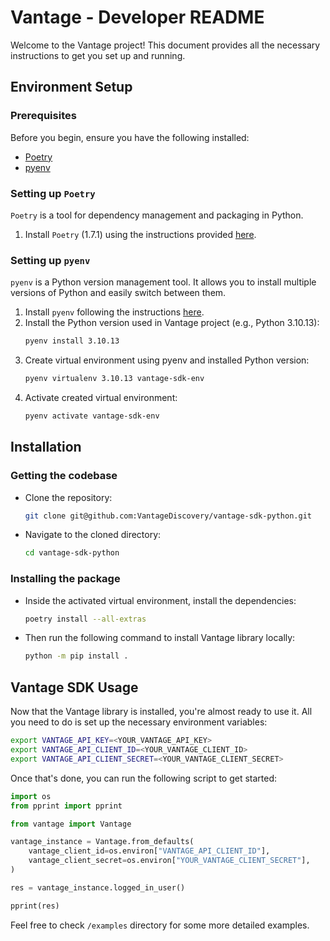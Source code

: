 # Vantage - Developer README

Welcome to the Vantage project! This document provides all the necessary instructions to get you set up and running.

## Environment Setup

### Prerequisites

Before you begin, ensure you have the following installed:
- [Poetry](https://python-poetry.org/)
- [pyenv](https://github.com/pyenv/pyenv)


### Setting up `Poetry`

`Poetry` is a tool for dependency management and packaging in Python.

1. Install `Poetry` (1.7.1) using the instructions provided [here](https://python-poetry.org/docs/#installation).

### Setting up `pyenv`

`pyenv` is a Python version management tool. It allows you to install multiple versions of Python and easily switch between them.

1. Install `pyenv` following the instructions [here](https://github.com/pyenv/pyenv#installation).
2. Install the Python version used in Vantage project (e.g., Python 3.10.13):
   ```sh
   pyenv install 3.10.13
   ```
3. Create virtual environment using pyenv and installed Python version:
    ```sh
    pyenv virtualenv 3.10.13 vantage-sdk-env
    ```
4. Activate created virtual environment:
    ```sh
    pyenv activate vantage-sdk-env
    ```

## Installation

### Getting the codebase

- Clone the repository:
  ```sh
  git clone git@github.com:VantageDiscovery/vantage-sdk-python.git
  ```

- Navigate to the cloned directory:
    ```sh
    cd vantage-sdk-python
    ```

### Installing the package

- Inside the activated virtual environment, install the dependencies:
   ```sh
   poetry install --all-extras
   ```

- Then run the following command to install Vantage library locally:
    ```sh
    python -m pip install .
    ```

## Vantage SDK Usage

Now that the Vantage library is installed, you're almost ready to use it. All you need to do is set up the necessary environment variables:

```sh
export VANTAGE_API_KEY=<YOUR_VANTAGE_API_KEY>
export VANTAGE_API_CLIENT_ID=<YOUR_VANTAGE_CLIENT_ID>
export VANTAGE_API_CLIENT_SECRET=<YOUR_VANTAGE_CLIENT_SECRET>
```

Once that's done, you can run the following script to get started:

```python
import os
from pprint import pprint

from vantage import Vantage

vantage_instance = Vantage.from_defaults(
    vantage_client_id=os.environ["VANTAGE_API_CLIENT_ID"],
    vantage_client_secret=os.environ["YOUR_VANTAGE_CLIENT_SECRET"],
)

res = vantage_instance.logged_in_user()

pprint(res)
```

Feel free to check `/examples` directory for some more detailed examples.